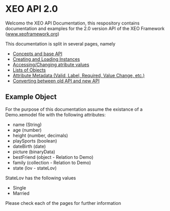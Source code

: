 XEO API 2.0
======

Welcomo the XEO API Documentation, this respository contains documentation and examples for the 2.0 version API of the XEO Framework (www.xeoframework.org)

This documentation is split in several pages, namely

* [Concepts and base API](docs/concepts.md)
* [Creating and Loading Instances](docs/instances.md)
* [Accessing/Changing atribute values](docs/values.md)
* [Lists of Objects](docs/lists.md)
* [Attribute Metadata (Valid, Label, Required, Value Change, etc.)](docs/metadata.md)
* [Converting between old API and new API](docs/switching.md)


## Example Object

For the purpose of this documentation assume the existance of a Demo.xemodel file with the following attributes:
* name (String)	
* age (number)
* height (number, decimals)
* playSports (boolean)
* dateBirth (date)
* picture (binaryData)
* bestFriend (object - Relation to Demo)
* family (collection - Relation to Demo)
* state (lov - stateLov)

StateLov has the following values
* Single
* Married


Please check each of the pages for further information

